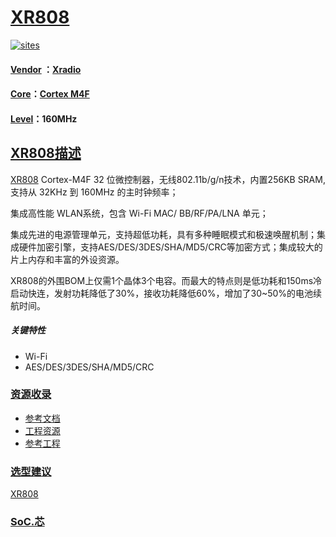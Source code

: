 ﻿# [XR808](https://github.com/SoCXin/XR808)

[![sites](http://182.61.61.133/link/resources/SoC.png)](http://www.SoC.Xin)

#### [Vendor](https://github.com/SoCXin/Vendor) ：[Xradio](http://www.xradiotech.com/)
#### [Core](https://github.com/SoCXin/Cortex)：[Cortex M4F](https://github.com/SoCXin/CM4)
#### [Level](https://github.com/SoCXin/Level)：160MHz

## [XR808描述](https://github.com/SoCXin/XR808/wiki)

[XR808](https://github.com/SoCXin/XR808) Cortex-M4F 32 位微控制器，无线802.11b/g/n技术，内置256KB SRAM,支持从 32KHz 到 160MHz 的主时钟频率；

集成高性能 WLAN系统，包含 Wi-Fi MAC/ BB/RF/PA/LNA 单元；

集成先进的电源管理单元，支持超低功耗，具有多种睡眠模式和极速唤醒机制；集成硬件加密引擎，支持AES/DES/3DES/SHA/MD5/CRC等加密方式；集成较大的片上内存和丰富的外设资源。

XR808的外围BOM上仅需1个晶体3个电容。而最大的特点则是低功耗和150ms冷启动快连，发射功耗降低了30%，接收功耗降低60%，增加了30~50%的电池续航时间。

<!-- [![sites](docs/XR808.png)](https://github.com/SoCXin/XR808) -->

##### 关键特性

* Wi-Fi
* AES/DES/3DES/SHA/MD5/CRC

### [资源收录](https://github.com/SoCXin)

* [参考文档](docs/)
* [工程资源](src/)
* [参考工程](project/)

### [选型建议](https://github.com/SoCXin)

[XR808](https://github.com/SoCXin/XR808)

###  [SoC.芯](http://www.SoC.Xin)
